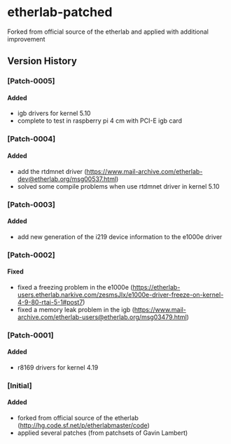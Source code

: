 # **etherlab-patched**
Forked from official source of the etherlab and applied with additional improvement

## **Version History**
### **[Patch-0005]**
#### Added
- igb drivers for kernel 5.10
- complete to test in raspberry pi 4 cm with PCI-E igb card
### **[Patch-0004]**
#### Added
- add the rtdmnet driver (https://www.mail-archive.com/etherlab-dev@etherlab.org/msg00537.html)
- solved some compile problems when use rtdmnet driver in kernel 5.10
### **[Patch-0003]**
#### Added
- add new generation of the i219 device information to the e1000e driver 
### **[Patch-0002]**
#### Fixed
- fixed a freezing problem in the e1000e (https://etherlab-users.etherlab.narkive.com/zesmsJIx/e1000e-driver-freeze-on-kernel-4-9-80-rtai-5-1#post7)
- fixed a memory leak problem in the igb (https://www.mail-archive.com/etherlab-users@etherlab.org/msg03479.html)
### **[Patch-0001]**
#### Added
- r8169 drivers for kernel 4.19 
### **[Initial]**
#### Added
- forked from official source of the etherlab (http://hg.code.sf.net/p/etherlabmaster/code)
- applied several patches (from patchsets of Gavin Lambert) 
